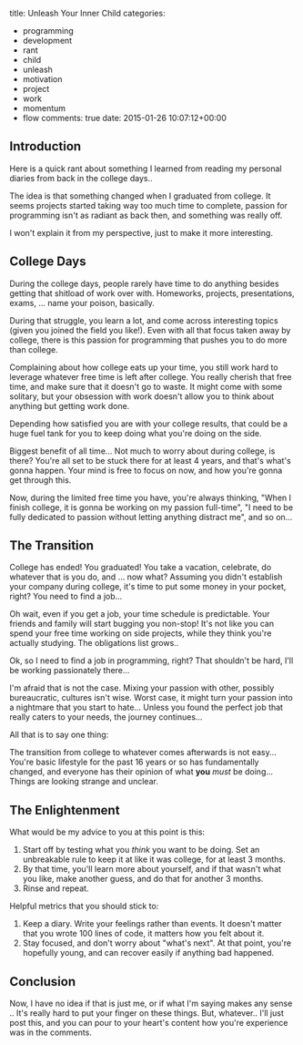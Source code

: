 title: Unleash Your Inner Child
categories:
- programming
- development
- rant
- child
- unleash
- motivation
- project
- work
- momentum
- flow
comments: true
date: 2015-01-26 10:07:12+00:00

## Introduction

Here is a quick rant about something I learned from reading my personal diaries from back in the college days..

The idea is that something changed when I graduated from college. It seems projects started taking way too much time to complete, passion for programming isn't as radiant as back then, and something was really off.

I won't explain it from my perspective, just to make it more interesting.

## College Days

During the college days, people rarely have time to do anything besides getting that shitload of work over with. Homeworks, projects, presentations, exams, ... name your poison, basically.

During that struggle, you learn a lot, and come across interesting topics (given you joined the field you like!). Even with all that focus taken away by college, there is this passion for programming that pushes you to do more than college.

Complaining about how college eats up your time, you still work hard to leverage whatever free time is left after college. You really cherish that free time, and make sure that it doesn't go to waste. It might come with some solitary, but your obsession with work doesn't allow you to think about anything but getting work done.

Depending how satisfied you are with your college results, that could be a huge fuel tank for you to keep doing what you're doing on the side.

Biggest benefit of all time... Not much to worry about during college, is there? You're all set to be stuck there for at least 4 years, and that's what's gonna happen. Your mind is free to focus on now, and how you're gonna get through this.

Now, during the limited free time you have, you're always thinking, "When I finish college, it is gonna be working on my passion full-time", "I need to be fully dedicated to passion without letting anything distract me", and so on...

## The Transition

College has ended! You graduated! You take a vacation, celebrate, do whatever that is you do, and ... now what? Assuming you didn't establish your company during college, it's time to put some money in your pocket, right? You need to find a job...

Oh wait, even if you get a job, your time schedule is predictable. Your friends and family will start bugging you non-stop! It's not like you can spend your free time working on side projects, while they think you're actually studying. The obligations list grows..

Ok, so I need to find a job in programming, right? That shouldn't be hard, I'll be working passionately there...

I'm afraid that is not the case. Mixing your passion with other, possibly bureaucratic, cultures isn't wise. Worst case, it might turn your passion into a nightmare that you start to hate... Unless you found the perfect job that really caters to your needs, the journey continues...

All that is to say one thing:

The transition from college to whatever comes afterwards is not easy... You're basic lifestyle for the past 16 years or so has fundamentally changed, and everyone has their opinion of what __you__ _must_ be doing... Things are looking strange and unclear.

## The Enlightenment

What would be my advice to you at this point is this:

1. Start off by testing what you _think_ you want to be doing. Set an unbreakable rule to keep it at like it was college, for at least 3 months.
2. By that time, you'll learn more about yourself, and if that wasn't what you like, make another guess, and do that for another 3 months.
3. Rinse and repeat.

Helpful metrics that you should stick to:

1. Keep a diary. Write your feelings rather than events. It doesn't matter that you wrote 100 lines of code, it matters how you felt about it.
2. Stay focused, and don't worry about "what's next". At that point, you're hopefully young, and can recover easily if anything bad happened.

## Conclusion

Now, I have no idea if that is just me, or if what I'm saying makes any sense .. It's really hard to put your finger on these things. But, whatever.. I'll just post this, and you can pour to your heart's content how you're experience was in the comments.
